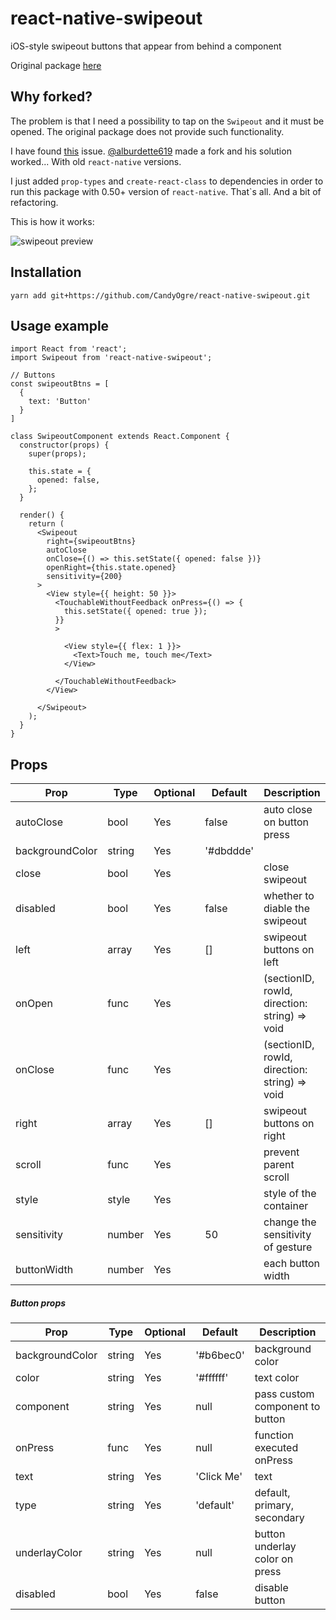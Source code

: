 # react-native-swipeout

iOS-style swipeout buttons that appear from behind a component

Original package [here](https://github.com/dancormier/react-native-swipeout)

## Why forked?
The problem is that I need a possibility to tap on the `Swipeout` and it must be opened. The original package does not provide such functionality.

I have found [this](https://github.com/dancormier/react-native-swipeout/issues/118) issue. [@alburdette619](https://github.com/alburdette619) made a fork and his solution worked... With old `react-native` versions.

I just added `prop-types` and `create-react-class` to dependencies in order to run this package with 0.50+ version of `react-native`. That\`s all. And a bit of refactoring.

This is how it works:

![swipeout preview](https://i.imgur.com/QcNDopj.gif)

## Installation
```
yarn add git+https://github.com/CandyOgre/react-native-swipeout.git
```

## Usage example

```
import React from 'react';
import Swipeout from 'react-native-swipeout';

// Buttons
const swipeoutBtns = [
  {
    text: 'Button'
  }
]

class SwipeoutComponent extends React.Component {
  constructor(props) {
    super(props);

    this.state = {
      opened: false,
    };
  }

  render() {
    return (
      <Swipeout
        right={swipeoutBtns}
        autoClose
        onClose={() => this.setState({ opened: false })}
        openRight={this.state.opened}
        sensitivity={200}
      >
        <View style={{ height: 50 }}>
          <TouchableWithoutFeedback onPress={() => {
            this.setState({ opened: true });
          }}
          >
            
            <View style={{ flex: 1 }}>
              <Text>Touch me, touch me</Text>
            </View>
            
          </TouchableWithoutFeedback>
        </View>

      </Swipeout>
    );
  }
}

```

## Props

Prop            | Type   | Optional | Default   | Description
--------------- | ------ | -------- | --------- | -----------
autoClose       | bool   | Yes      | false     | auto close on button press
backgroundColor | string | Yes      | '#dbddde' |
close           | bool   | Yes      |           | close swipeout
disabled        | bool   | Yes      |  false    | whether to diable the swipeout  
left            | array  | Yes      | []        | swipeout buttons on left
onOpen          | func   | Yes      |           | (sectionID, rowId, direction: string) => void
onClose          | func   | Yes      |           | (sectionID, rowId, direction: string) => void
right           | array  | Yes      | []        | swipeout buttons on right
scroll          | func   | Yes      |           | prevent parent scroll
style           | style  | Yes      |           | style of the container
sensitivity     | number | Yes      | 50         | change the sensitivity of gesture
buttonWidth     | number | Yes      |            | each button width

##### Button props

Prop            | Type   | Optional | Default   | Description
--------------- | ------ | -------- | --------- | -----------
backgroundColor | string | Yes      | '#b6bec0' | background color
color           | string | Yes      | '#ffffff' | text color
component       | string | Yes      | null      | pass custom component to button
onPress         | func   | Yes      | null      | function executed onPress
text            | string | Yes      | 'Click Me'| text
type            | string | Yes      | 'default' | default, primary, secondary
underlayColor   | string | Yes      | null      | button underlay color on press
disabled        | bool   | Yes      | false     | disable button
